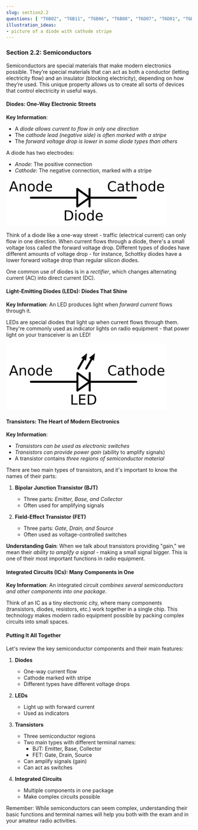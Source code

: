 ```yaml
---
slug: section2.2
questions: [ "T6B02", "T6B11", "T6B06", "T6B08", "T6D07", "T6D01", "T6D09", "T6B03", "T6B04", "T6B09", "T6B10", "T6B01", "T6B05", "T6B07", "T6B12" ]
illustration_ideas:
- picture of a diode with cathode stripe
---
```


### Section 2.2: Semiconductors

Semiconductors are special materials that make modern electronics possible. They’re special materials that can act as both a conductor (letting electricity flow) and an insulator (blocking electricity), depending on how they’re used. This unique property allows us to create all sorts of devices that control electricity in useful ways.

#### Diodes: One-Way Electronic Streets

**Key Information**: 
- A *diode allows current to flow in only one direction*
- The *cathode lead (negative side) is often marked with a stripe*
- The *forward voltage drop is lower in some diode types than others*

A diode has two electrodes:
- *Anode*: The positive connection
- *Cathode*: The negative connection, marked with a stripe

![Diode schematic diagram with anode / cathode labeled](../../../images/s2-2-diode.svg)

Think of a diode like a one-way street - traffic (electrical current) can only flow in one direction. When current flows through a diode, there's a small voltage loss called the forward voltage drop. Different types of diodes have different amounts of voltage drop - for instance, Schottky diodes have a lower forward voltage drop than regular silicon diodes.

One common use of diodes is in a *rectifier*, which changes alternating current (AC) into direct current (DC).

#### Light-Emitting Diodes (LEDs): Diodes That Shine

**Key Information**: An LED produces light when *forward current* flows through it.

LEDs are special diodes that light up when current flows through them. They're commonly used as indicator lights on radio equipment - that power light on your transceiver is an LED!

![LED schematic diagram with anode / cathode labeled](../../../images/s2-2-led.svg)

#### Transistors: The Heart of Modern Electronics

**Key Information**: 
- *Transistors can be used as electronic switches*
- *Transistors can provide power gain* (ability to amplify signals)
- A transistor contains *three regions of semiconductor material*

There are two main types of transistors, and it's important to know the names of their parts:

1. **Bipolar Junction Transistor (BJT)**
   - Three parts: *Emitter, Base, and Collector*
   - Often used for amplifying signals

2. **Field-Effect Transistor (FET)**
   - Three parts: *Gate, Drain, and Source*
   - Often used as voltage-controlled switches

**Understanding Gain**: When we talk about transistors providing "gain," we mean their *ability to amplify a signal* - making a small signal bigger. This is one of their most important functions in radio equipment.

#### Integrated Circuits (ICs): Many Components in One

**Key Information**: An integrated circuit *combines several semiconductors and other components into one package*.

Think of an IC as a tiny electronic city, where many components (transistors, diodes, resistors, etc.) work together in a single chip. This technology makes modern radio equipment possible by packing complex circuits into small spaces.

#### Putting It All Together

Let's review the key semiconductor components and their main features:

1. **Diodes**
   - One-way current flow
   - Cathode marked with stripe
   - Different types have different voltage drops

2. **LEDs**
   - Light up with forward current
   - Used as indicators

3. **Transistors**
   - Three semiconductor regions
   - Two main types with different terminal names:
     - BJT: Emitter, Base, Collector
     - FET: Gate, Drain, Source
   - Can amplify signals (gain)
   - Can act as switches

4. **Integrated Circuits**
   - Multiple components in one package
   - Make complex circuits possible

Remember: While semiconductors can seem complex, understanding their basic functions and terminal names will help you both with the exam and in your amateur radio activities.